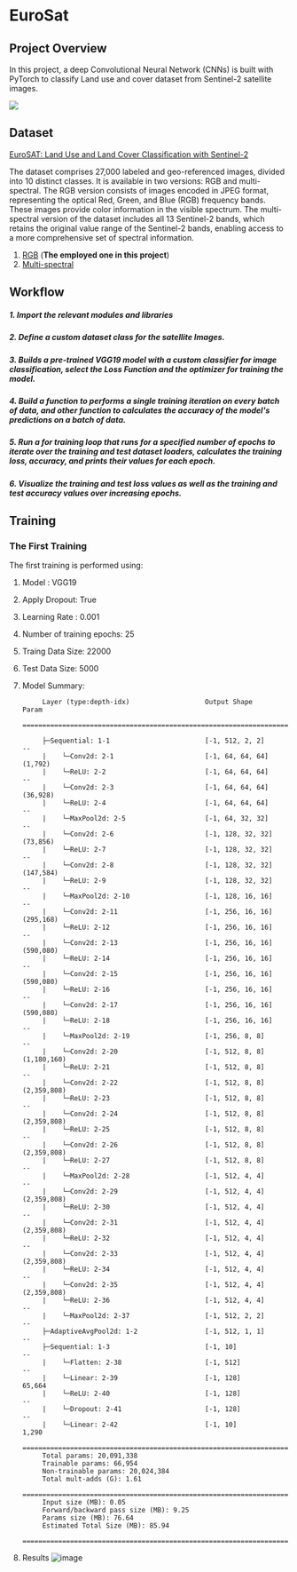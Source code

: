 # EuroSat
## Project Overview
In this project, a deep Convolutional Neural Network (CNNs) is built with PyTorch to classify Land use and cover dataset from Sentinel-2 satellite images.


![](https://raw.githubusercontent.com/phelber/EuroSAT/master/eurosat_overview_small.jpg)

## Dataset
[EuroSAT: Land Use and Land Cover Classification with Sentinel-2](https://github.com/phelber/eurosat)

The dataset comprises 27,000 labeled and geo-referenced images, divided into 10 distinct classes. It is available in two versions: RGB and multi-spectral. The RGB version consists of images encoded in JPEG format, representing the optical Red, Green, and Blue (RGB) frequency bands. These images provide color information in the visible spectrum. The multi-spectral version of the dataset includes all 13 Sentinel-2 bands, which retains the original value range of the Sentinel-2 bands, enabling access to a more comprehensive set of spectral information.

1. [RGB](https://madm.dfki.de/files/sentinel/EuroSAT.zip) (**The employed one in this project**)
2. [Multi-spectral](https://madm.dfki.de/files/sentinel/EuroSATallBands.zip)

## Workflow
##### 1. Import the relevant modules and libraries 
##### 2. Define a custom dataset class for the satellite Images.
##### 3. Builds a pre-trained VGG19 model with a custom classifier for image classification, select the Loss Function and the optimizer for training the model.
##### 4. Build a function to performs a single training iteration on every batch of data, and other function to calculates the accuracy of the model's predictions on a batch of data.
##### 5. Run a for training loop that runs for a specified number of epochs to iterate over the training and test dataset loaders, calculates the training loss, accuracy, and prints their values for each epoch.
##### 6. Visualize the training and test loss values as well as the training and test accuracy values over increasing epochs.

## Training
### The First Training
The first training is performed using:
1. Model : VGG19 
2. Apply Dropout: True
3. Learning Rate : 0.001
4. Number of training epochs: 25
5. Traing Data Size: 22000
6. Test Data Size: 5000
7. Model Summary: 

            Layer (type:depth-idx)                   Output Shape              Param 
            ==========================================================================================

            ├─Sequential: 1-1                        [-1, 512, 2, 2]           --
            |    └─Conv2d: 2-1                       [-1, 64, 64, 64]          (1,792)
            |    └─ReLU: 2-2                         [-1, 64, 64, 64]          --
            |    └─Conv2d: 2-3                       [-1, 64, 64, 64]          (36,928)
            |    └─ReLU: 2-4                         [-1, 64, 64, 64]          --
            |    └─MaxPool2d: 2-5                    [-1, 64, 32, 32]          --
            |    └─Conv2d: 2-6                       [-1, 128, 32, 32]         (73,856)
            |    └─ReLU: 2-7                         [-1, 128, 32, 32]         --
            |    └─Conv2d: 2-8                       [-1, 128, 32, 32]         (147,584)
            |    └─ReLU: 2-9                         [-1, 128, 32, 32]         --
            |    └─MaxPool2d: 2-10                   [-1, 128, 16, 16]         --
            |    └─Conv2d: 2-11                      [-1, 256, 16, 16]         (295,168)
            |    └─ReLU: 2-12                        [-1, 256, 16, 16]         --
            |    └─Conv2d: 2-13                      [-1, 256, 16, 16]         (590,080)
            |    └─ReLU: 2-14                        [-1, 256, 16, 16]         --
            |    └─Conv2d: 2-15                      [-1, 256, 16, 16]         (590,080)
            |    └─ReLU: 2-16                        [-1, 256, 16, 16]         --
            |    └─Conv2d: 2-17                      [-1, 256, 16, 16]         (590,080)
            |    └─ReLU: 2-18                        [-1, 256, 16, 16]         --
            |    └─MaxPool2d: 2-19                   [-1, 256, 8, 8]           --
            |    └─Conv2d: 2-20                      [-1, 512, 8, 8]           (1,180,160)
            |    └─ReLU: 2-21                        [-1, 512, 8, 8]           --
            |    └─Conv2d: 2-22                      [-1, 512, 8, 8]           (2,359,808)
            |    └─ReLU: 2-23                        [-1, 512, 8, 8]           --
            |    └─Conv2d: 2-24                      [-1, 512, 8, 8]           (2,359,808)
            |    └─ReLU: 2-25                        [-1, 512, 8, 8]           --
            |    └─Conv2d: 2-26                      [-1, 512, 8, 8]           (2,359,808)
            |    └─ReLU: 2-27                        [-1, 512, 8, 8]           --
            |    └─MaxPool2d: 2-28                   [-1, 512, 4, 4]           --
            |    └─Conv2d: 2-29                      [-1, 512, 4, 4]           (2,359,808)
            |    └─ReLU: 2-30                        [-1, 512, 4, 4]           --
            |    └─Conv2d: 2-31                      [-1, 512, 4, 4]           (2,359,808)
            |    └─ReLU: 2-32                        [-1, 512, 4, 4]           --
            |    └─Conv2d: 2-33                      [-1, 512, 4, 4]           (2,359,808)
            |    └─ReLU: 2-34                        [-1, 512, 4, 4]           --
            |    └─Conv2d: 2-35                      [-1, 512, 4, 4]           (2,359,808)
            |    └─ReLU: 2-36                        [-1, 512, 4, 4]           --
            |    └─MaxPool2d: 2-37                   [-1, 512, 2, 2]           --
            ├─AdaptiveAvgPool2d: 1-2                 [-1, 512, 1, 1]           --
            ├─Sequential: 1-3                        [-1, 10]                  --
            |    └─Flatten: 2-38                     [-1, 512]                 --
            |    └─Linear: 2-39                      [-1, 128]                 65,664
            |    └─ReLU: 2-40                        [-1, 128]                 --
            |    └─Dropout: 2-41                     [-1, 128]                 --
            |    └─Linear: 2-42                      [-1, 10]                  1,290
            ==========================================================================================
            Total params: 20,091,338
            Trainable params: 66,954
            Non-trainable params: 20,024,384
            Total mult-adds (G): 1.61
            ==========================================================================================
            Input size (MB): 0.05
            Forward/backward pass size (MB): 9.25
            Params size (MB): 76.64
            Estimated Total Size (MB): 85.94
            ==========================================================================================        
                            
                            
9. Results 
     ![image](https://github.com/MuhammedM294/EuroSat/assets/89984604/9ad8985b-e28b-4534-811a-e17c0b098195)
                    
